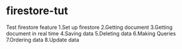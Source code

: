 # firestore-tut
Test firestore feature
1.Set up firestore
2.Getting document
3.Getting document in real time
4.Saving data
5.Deleting data
6.Making Queries
7.Ordering data
8.Update data
